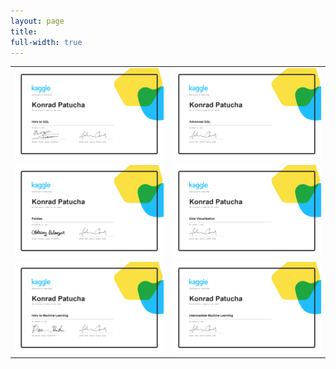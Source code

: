 ```yaml
---
layout: page
title:
full-width: true
---
```

<table>
  <tr>
    <td><img src="/certificates/Konrad Patucha - Intro to SQL.png"  width = 600px></td>
    <td><img src="/certificates/Konrad Patucha - Advanced SQL.png" width = 600px ></td>
   </tr> 
   <tr>
      <td><img src="/certificates/Konrad Patucha - Pandas.png" width = 600px ></td>
      <td><img src="/certificates/Konrad Patucha - Data Visualization.png" width = 600px></td>
  </tr>
  <tr>
      <td><img src="/certificates/Konrad Patucha - Intro to Machine Learning.png" width = 600px ></td>
      <td><img src="/certificates/Konrad Patucha - Intermediate Machine Learning.png" width = 600px></td>
  </tr>
</table>
